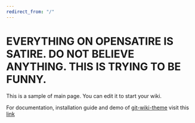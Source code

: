 ```yaml
---
redirect_from: "/"
---
```


# EVERYTHING ON OPENSATIRE IS SATIRE. DO NOT BELIEVE ANYTHING. THIS IS TRYING TO BE FUNNY.

This is a sample of main page. You can edit it to start your wiki.

For documentation, installation guide and demo of [git-wiki-theme](git-wiki-theme) visit this [link](http://drassil.github.io/git-wiki/)

